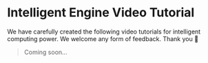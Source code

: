 # Intelligent Engine Video Tutorial

We have carefully created the following video tutorials for intelligent computing power. We welcome any form of feedback. Thank you 🙏

> Coming soon...
